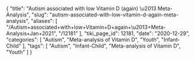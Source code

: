 {
    "title": "Autism associated with low Vitamin D (again) \u2013 Meta-Analysis",
    "slug": "autism-associated-with-low-vitamin-d-again-meta-analysis",
    "aliases": [
        "/Autism+associated+with+low+Vitamin+D+again+\u2013+Meta-Analysis+Jan+2021",
        "/12181"
    ],
    "tiki_page_id": 12181,
    "date": "2020-12-29",
    "categories": [
        "Autism",
        "Meta-analysis of Vitamin D",
        "Youth",
        "Infant-Child"
    ],
    "tags": [
        "Autism",
        "Infant-Child",
        "Meta-analysis of Vitamin D",
        "Youth"
    ]
}